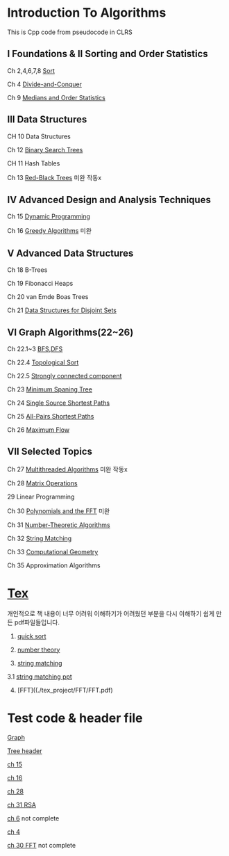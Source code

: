 # Introduction To Algorithms

This is Cpp code from  pseudocode in CLRS

## I Foundations & II Sorting and Order Statistics

Ch 2,4,6,7,8 [Sort](./docs/sort/)

Ch 4 [Divide-and-Conquer](./docs/ch4/readme.md)

Ch 9 [Medians and Order Statistics](./docs/ch9/readme.md)

## III Data Structures 

CH 10 Data Structures

Ch 12 [Binary Search Trees](./docs/ch12/readme.md)

CH 11 Hash Tables

Ch 13 [Red-Black Trees](./docs/ch13/readme.md)
미완 작동x

## IV Advanced Design and Analysis Techniques

Ch 15 [Dynamic Programming](./docs/ch15/readme.md)


Ch 16 [Greedy Algorithms](./docs/ch16/readme.md)
미완

## V Advanced Data Structures

Ch 18 B-Trees

Ch 19 Fibonacci Heaps

Ch 20 van Emde Boas Trees

Ch 21 [Data Structures for Disjoint Sets](./docs/Graph/readme.md)

## VI Graph Algorithms(22~26)

Ch 22.1~3 [BFS,DFS](./docs/Graph/22_123.md)

Ch 22.4 [Topological Sort](./docs/Graph/22_4_DAG.md)

Ch 22.5 [Strongly connected component](./docs/Graph/22_5_SCC.md)

Ch 23 [Minimum Spaning Tree](./docs/Graph/23_MST.md)

Ch 24 [Single Source Shortest Paths](./docs/Graph/24_SSSP.md)

Ch 25 [All-Pairs Shortest Paths](./docs/Graph/25_all_pairs_shortest_paths.md)

Ch 26 [Maximum Flow](./docs/Graph/26_maximum_flow.md)


## VII Selected Topics


Ch 27 [Multithreaded Algorithms](./docs/ch27/readme.md)
미완 작동x

Ch 28 [Matrix Operations](./docs/ch28/readme.md)

29 Linear Programming

Ch 30 [Polynomials and the FFT](./docs/ch30/readme.md)
미완

Ch 31 [Number-Theoretic Algorithms](./docs/ch31/readme.md)

Ch 32 [String Matching](./docs/ch32/readme.md)

Ch 33 [Computational Geometry](./docs/ch33/readme.md)

Ch 35 Approximation Algorithms


# [Tex](https://github.com/EeeUnS/Introduction-To-Algorithms-Cpp-code/tree/master/tex_project)

개인적으로 책 내용이 너무 어려워 이해하기가 어려웠던 부분을 다시 이해하기 쉽게 만든 pdf파일들입니다.

1. [quick sort](./tex_project/introduction_to_quicksort/quick_sort.pdf)

2. [number theory](./tex_project/number_theory/number_theory.pdf)

3. [string matching](./tex_project/string_matching/stringmatch.pdf)

3.1 [string matching ppt](./tex_project/string_matching_ppt/string.pdf)

4. [FFT]((./tex_project/FFT/FFT.pdf)

# Test code & header file

[Graph](./docs/Graph/testcode)

[Tree header](./docs/ch12/)

[ch 15](./docs/ch15)

[ch 16](./docs/ch16)

[ch 28](./docs/ch28/28.cpp)

[ch 31 RSA](./docs/ch31)

[ch 6]()   not complete

[ch 4](./docs/ch4/4_1_testcode.cpp)

[ch 30 FFT]() not complete
